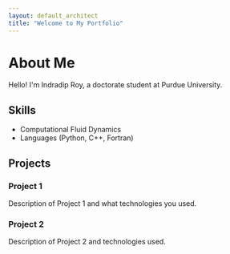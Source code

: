 ```yaml
---
layout: default_architect
title: "Welcome to My Portfolio"
---
```

# About Me

Hello! I'm Indradip Roy, a doctorate student at Purdue University.

## Skills
- Computational Fluid Dynamics
- Languages (Python, C++, Fortran)

## Projects
### Project 1
Description of Project 1 and what technologies you used.

### Project 2
Description of Project 2 and technologies used.

